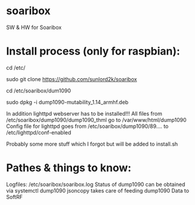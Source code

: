 # soaribox
SW &amp; HW for Soaribox


# Install process (only for raspbian):

cd /etc/

sudo git clone https://github.com/sunlord2k/soaribox

cd /etc/soaribox/dum1090

sudo dpkg -i dump1090-mutability_1.14_armhf.deb

In addition lighttpd webserver has to be installed!!!
All files from /etc/soaribox/dump1090/dump1090_thml go to /var/www/html/dump1090
Config file for lighttpd goes from /etc/soaribox/dump1090/89.... to /etc/lighttpd/conf-enabled

Probably some more stuff which I forgot but will be added to install.sh


# Pathes & things to know:

Logfiles: /etc/soaribox/soaribox.log
Status of dump1090 can be obtained via systemctl dump1090
jsoncopy takes care of feeding dump1090 Data to SoftRF
